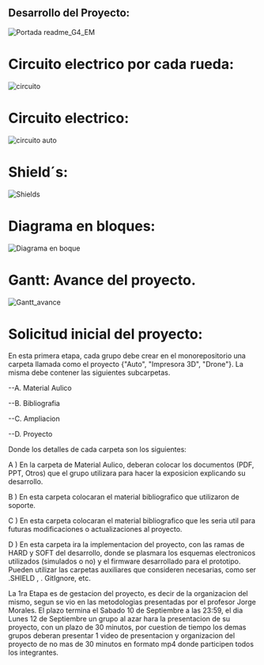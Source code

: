 ## Desarrollo del Proyecto:

![Portada readme_G4_EM](https://user-images.githubusercontent.com/46485082/191259112-6b701e0a-4697-48e1-965d-e8f889b13e62.png)

# Circuito electrico por cada rueda:

![circuito](https://user-images.githubusercontent.com/46485082/191268091-e4dfd8d2-c17d-4d82-a064-8da1b4b0bc6a.png)

# Circuito electrico:

![circuito auto](https://user-images.githubusercontent.com/46485082/192008375-a8779192-5e30-4960-92e1-c20ff51f73e5.jpeg)


# Shield´s:

![Shields](https://user-images.githubusercontent.com/46485082/191279142-da28ec72-6b58-4acb-9c6c-6e38c9c9955d.png)

# Diagrama en bloques:

![Diagrama en boque](https://user-images.githubusercontent.com/46485082/191343062-f1b39ea6-0d72-4f75-bd6e-0bb85af9f656.png)

# Gantt: Avance del proyecto.

![Gantt_avance](https://user-images.githubusercontent.com/46485082/191315424-cac0285e-ca76-453e-8549-3b2163507b17.png)


# Solicitud inicial del proyecto:

En esta primera etapa, cada grupo debe crear en el monorepositorio una carpeta llamada como el proyecto {"Auto", "Impresora 3D", "Drone"}. La misma debe contener las siguientes subcarpetas.

--A. Material Aulico

--B. Bibliografia

--C. Ampliacion

--D. Proyecto


Donde los detalles de cada carpeta son los siguientes:

A ) En la carpeta de Material Aulico, deberan colocar los documentos (PDF, PPT, Otros) que el grupo utilizara para hacer la exposicion explicando su desarrollo.

B ) En esta carpeta colocaran el material bibliografico que utilizaron de soporte.

C ) En esta carpeta colocaran el material bibliografico que les seria util para futuras modificaciones o actualizaciones al proyecto.

D ) En esta carpeta ira la implementacion del proyecto, con las ramas de HARD y SOFT del desarrollo, donde se plasmara los esquemas electronicos utilizados (simulados o no) y el firmware desarrollado para el prototipo. Pueden utilizar las carpetas auxiliares que consideren necesarias, como ser .SHIELD , . GitIgnore, etc.

La 1ra Etapa es de gestacion del proyecto, es decir de la organizacion del mismo, segun se vio en las metodologias presentadas por el profesor Jorge Morales. El plazo termina el Sabado 10 de Septiembre a las 23:59, el dia Lunes 12 de Septiembre un grupo al azar hara la presentacion de su proyecto, con un plazo de 30 minutos, por cuestion de tiempo los demas grupos deberan presentar 1 video de presentacion y organizacion del proyecto de no mas de 30 minutos en formato mp4 donde participen todos los integrantes.
